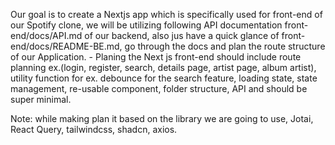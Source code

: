 Our goal is to create a Nextjs app which is specifically used for front-end of our Spotify clone, we will be utilizing following API documentation front-end/docs/API.md of our backend, also jus have a quick glance of front-end/docs/README-BE.md, go through the docs and plan the route structure of our Application. - Planing the Next js front-end should include route planning ex.(login, register, search, details page, artist page, album artist), utility function for ex. debounce for the search feature, loading state, state management, re-usable component, folder structure, API and should be super minimal.

Note: 
while making plan it based on the library we are going to use, Jotai, React Query, tailwindcss, shadcn, axios.